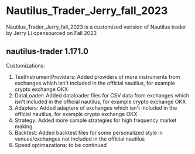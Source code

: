 # Nautilus_Trader_Jerry_fall_2023
Nautilus_Trader_Jerry_fall_2023 is a customized verision of Nautilus trader by Jerry Li opensourced on Fall 2023

nautilus-trader       1.171.0 
--------------
Customizations:
1) TestInstrumentProviders: Added providers of more instruments from exchanges which isn't included in the official nautilus, for example crypto exchange OKX
2) DataLoader: Added dataloader files for CSV data from exchanges which isn't included in the official nautilus, for example crypto exchange OKX
3) Adapters: Added adapters of exchanges which isn't included in the official nautilus, for example crypto exchange OKX
4) Strategy: Added more sample strategies for high frequency market making
5) Backtest: Added backtest files for some personalized style in venues/exchanges not included in the official nautilus
6) Speed optimazations: to be continued
